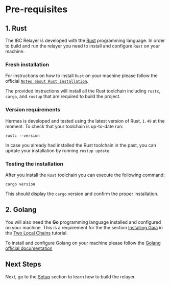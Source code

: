 # Pre-requisites

## 1. Rust

The IBC Relayer is developed with the [Rust]() programming language. In order to build and run the relayer you need to install and configure `Rust` on your machine.

### Fresh installation

For instructions on how to install `Rust` on your machine please follow the official [`Notes about Rust Installation`](https://www.rust-lang.org/tools/install).

The provided instructions will install all the Rust toolchain including `rustc`, `cargo`, and `rustup` that are required to build the project.

### Version requirements

Hermes is developed and tested using the latest version of Rust, `1.49` at 
the moment. To check that your toolchain is up-to-date run:

```shell
rustc --version
```

In case you already had installed the Rust toolchain in the past, you can 
update your installation by running `rustup update`.

### Testing the installation

After you install the `Rust` toolchain you can execute the following command:

```shell
cargo version
```

This should display the `cargo` version and confirm the proper installation.

## 2. Golang

You will also need the __Go__ programming language installed and configured on your machine. This is a requirement for the the section [Installing Gaia](./gaia.md) in the [Two Local Chains](./two_chains.md) tutorial.

To install and configure Golang on your machine please follow the [Golang official documentation](https://golang.org/doc/install)

## Next Steps

Next, go to the [Setup](./setup.md) section to learn how to build the relayer.